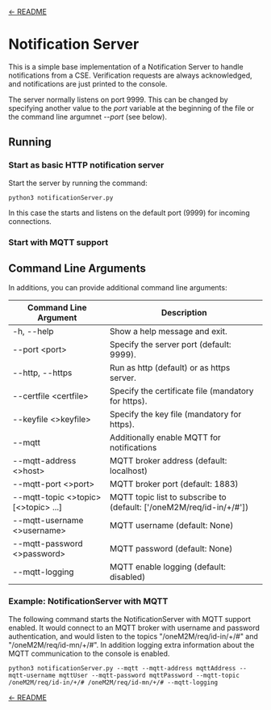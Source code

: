 [← README](../../README.md) 

# Notification Server

This is a simple base implementation of a Notification Server to handle notifications from a CSE. Verification requests are always acknowledged, and notifications are just printed to the console.

The server normally listens on port 9999. This can be changed by specifying another value to the *port* variable at the beginning of the file or the command line argumnet *--port* (see below).

## Running

### Start as basic HTTP notification server
Start the server by running the command:

	python3 notificationServer.py

In this case the starts and listens on the default port (9999) for incoming connections.

### Start with MQTT support



## Command Line Arguments

In additions, you can provide additional command line arguments:

| Command Line Argument                      | Description                                                          |
|--------------------------------------------|----------------------------------------------------------------------|
| -h, --help                                 | Show a help message and exit.                                        |
| --port &lt;port>                           | Specify the server port (default: 9999).                             |
| --http, --https                            | Run as http (default) or as https server.                            |
| --certfile &lt;certfile>                   | Specify the certificate file (mandatory for https).                  |
| --keyfile &lt;>keyfile>                    | Specify the key file (mandatory for https).                          |
| --mqtt                                     | Additionally enable MQTT for notifications                           |
| --mqtt-address &lt;>host>                  | MQTT broker address (default: localhost)                             |
| --mqtt-port &lt;>port>                     | MQTT broker port (default: 1883)                                     |
| --mqtt-topic &lt;>topic> [&lt;>topic> ...] | MQTT topic list to subscribe to (default: ['/oneM2M/req/id-in/+/#']) |
| --mqtt-username &lt;>username>             | MQTT username (default: None)                                        |
| --mqtt-password &lt;>password>             | MQTT password (default: None)                                        |
| --mqtt-logging                             | MQTT enable logging (default: disabled)                              |


### Example: NotificationServer with MQTT
The following command starts the NotificationServer with MQTT support enabled. It would connect to an MQTT broker with username and password authentication, 
and would listen to the topics "/oneM2M/req/id-in/+/#" and "/oneM2M/req/id-mn/+/#". In addition logging extra information about the MQTT communication to the console
is enabled.

	python3 notificationServer.py --mqtt --mqtt-address mqttAddress --mqtt-username mqttUser --mqtt-password mqttPassword --mqtt-topic /oneM2M/req/id-in/+/# /oneM2M/req/id-mn/+/# --mqtt-logging

[← README](../../README.md) 

